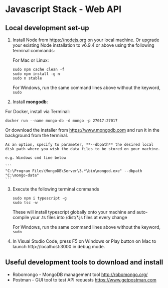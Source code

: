 # Javascript Stack - Web API

## Local development set-up

1.  Install Node from https://nodejs.org on your local machine.
    Or upgrade your existing Node installation to v6.9.4 or above using the following terminal commands:
    
    For Mac or Linux:
    ```
    sudo npm cache clean -f
    sudo npm install -g n
    sudo n stable
    ```
    
    For Windows, run the same command lines above without the keyword, `sudo`
    
2.  Install **mongodb**:

For Docker, install via Terminal:

```
docker run --name mongo-db -d mongo -p 27017:27017
```

Or download the installer from https://www.mongodb.com and run it in the background from the terminal.
    
    As an option, specify to parameter, **--dbpath** the desired local disk path where you wish the data files to be stored on your machine.

    e.g. Windows cmd line below

    ```
    "C:\Program Files\MongoDB\Server\3.*\bin\mongod.exe" --dbpath "C:\mongo-data"
    ```

3. Execute the following terminal commands

    ```
    sudo npm i typescript -g
    sudo tsc -w
    ```

    These will install typescript globally onto your machine and auto-compile your .ts files into /dist/*.js files at every change
    
    For Windows, run the same command lines above without the keyword, `sudo`

4. In Visual Studio Code, press F5 on Windows or Play button on Mac to launch http://localhost:3000 in debug mode.

## Useful development tools to download and install

- Robomongo - MongoDB management tool http://robomongo.org/
- Postman - GUI tool to test API requests https://www.getpostman.com


